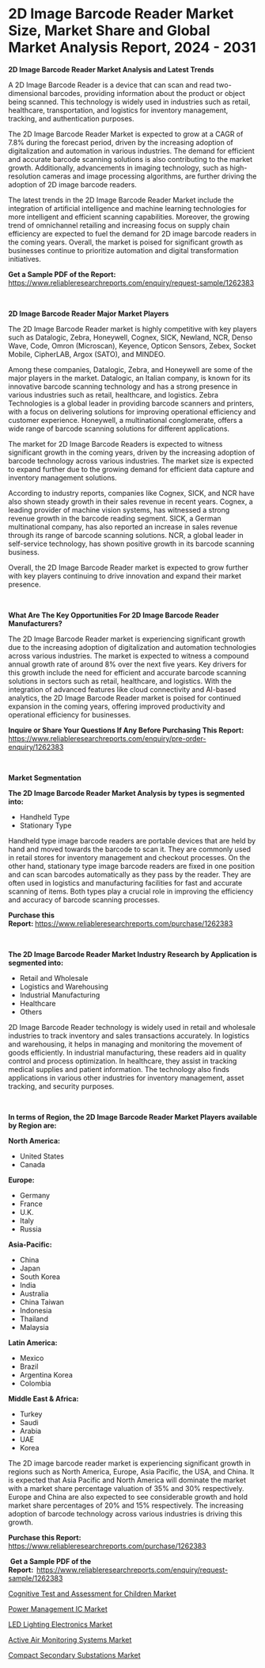 <p><h1>2D Image Barcode Reader Market Size, Market Share and Global Market Analysis Report, 2024 - 2031</h1></p><p><strong>2D Image Barcode Reader Market Analysis and Latest Trends</strong></p>
<p><p>A 2D Image Barcode Reader is a device that can scan and read two-dimensional barcodes, providing information about the product or object being scanned. This technology is widely used in industries such as retail, healthcare, transportation, and logistics for inventory management, tracking, and authentication purposes.</p><p>The 2D Image Barcode Reader Market is expected to grow at a CAGR of 7.8% during the forecast period, driven by the increasing adoption of digitalization and automation in various industries. The demand for efficient and accurate barcode scanning solutions is also contributing to the market growth. Additionally, advancements in imaging technology, such as high-resolution cameras and image processing algorithms, are further driving the adoption of 2D image barcode readers.</p><p>The latest trends in the 2D Image Barcode Reader Market include the integration of artificial intelligence and machine learning technologies for more intelligent and efficient scanning capabilities. Moreover, the growing trend of omnichannel retailing and increasing focus on supply chain efficiency are expected to fuel the demand for 2D image barcode readers in the coming years. Overall, the market is poised for significant growth as businesses continue to prioritize automation and digital transformation initiatives.</p></p>
<p><strong>Get a Sample PDF of the Report:&nbsp;</strong> <a href="https://www.reliableresearchreports.com/enquiry/request-sample/1262383">https://www.reliableresearchreports.com/enquiry/request-sample/1262383</a></p>
<p>&nbsp;</p>
<p><strong>2D Image Barcode Reader Major Market Players</strong></p>
<p><p>The 2D Image Barcode Reader market is highly competitive with key players such as Datalogic, Zebra, Honeywell, Cognex, SICK, Newland, NCR, Denso Wave, Code, Omron (Microscan), Keyence, Opticon Sensors, Zebex, Socket Mobile, CipherLAB, Argox (SATO), and MINDEO.</p><p>Among these companies, Datalogic, Zebra, and Honeywell are some of the major players in the market. Datalogic, an Italian company, is known for its innovative barcode scanning technology and has a strong presence in various industries such as retail, healthcare, and logistics. Zebra Technologies is a global leader in providing barcode scanners and printers, with a focus on delivering solutions for improving operational efficiency and customer experience. Honeywell, a multinational conglomerate, offers a wide range of barcode scanning solutions for different applications.</p><p>The market for 2D Image Barcode Readers is expected to witness significant growth in the coming years, driven by the increasing adoption of barcode technology across various industries. The market size is expected to expand further due to the growing demand for efficient data capture and inventory management solutions.</p><p>According to industry reports, companies like Cognex, SICK, and NCR have also shown steady growth in their sales revenue in recent years. Cognex, a leading provider of machine vision systems, has witnessed a strong revenue growth in the barcode reading segment. SICK, a German multinational company, has also reported an increase in sales revenue through its range of barcode scanning solutions. NCR, a global leader in self-service technology, has shown positive growth in its barcode scanning business.</p><p>Overall, the 2D Image Barcode Reader market is expected to grow further with key players continuing to drive innovation and expand their market presence.</p></p>
<p>&nbsp;</p>
<p><strong>What Are The Key Opportunities For 2D Image Barcode Reader Manufacturers?</strong></p>
<p><p>The 2D Image Barcode Reader market is experiencing significant growth due to the increasing adoption of digitalization and automation technologies across various industries. The market is expected to witness a compound annual growth rate of around 8% over the next five years. Key drivers for this growth include the need for efficient and accurate barcode scanning solutions in sectors such as retail, healthcare, and logistics. With the integration of advanced features like cloud connectivity and AI-based analytics, the 2D Image Barcode Reader market is poised for continued expansion in the coming years, offering improved productivity and operational efficiency for businesses.</p></p>
<p><strong>Inquire or Share Your Questions If Any Before Purchasing This Report:</strong> <a href="https://www.reliableresearchreports.com/enquiry/pre-order-enquiry/1262383">https://www.reliableresearchreports.com/enquiry/pre-order-enquiry/1262383</a></p>
<p>&nbsp;</p>
<p><strong>Market Segmentation</strong></p>
<p><strong>The 2D Image Barcode Reader Market Analysis by types is segmented into:</strong></p>
<p><ul><li>Handheld Type</li><li>Stationary Type</li></ul></p>
<p><p>Handheld type image barcode readers are portable devices that are held by hand and moved towards the barcode to scan it. They are commonly used in retail stores for inventory management and checkout processes. On the other hand, stationary type image barcode readers are fixed in one position and can scan barcodes automatically as they pass by the reader. They are often used in logistics and manufacturing facilities for fast and accurate scanning of items. Both types play a crucial role in improving the efficiency and accuracy of barcode scanning processes.</p></p>
<p><strong>Purchase this Report:&nbsp;</strong><a href="https://www.reliableresearchreports.com/purchase/1262383">https://www.reliableresearchreports.com/purchase/1262383</a></p>
<p>&nbsp;</p>
<p><strong>The 2D Image Barcode Reader Market Industry Research by Application is segmented into:</strong></p>
<p><ul><li>Retail and Wholesale</li><li>Logistics and Warehousing</li><li>Industrial Manufacturing</li><li>Healthcare</li><li>Others</li></ul></p>
<p><p>2D Image Barcode Reader technology is widely used in retail and wholesale industries to track inventory and sales transactions accurately. In logistics and warehousing, it helps in managing and monitoring the movement of goods efficiently. In industrial manufacturing, these readers aid in quality control and process optimization. In healthcare, they assist in tracking medical supplies and patient information. The technology also finds applications in various other industries for inventory management, asset tracking, and security purposes.</p></p>
<p>&nbsp;</p>
<p><strong>In terms of Region, the 2D Image Barcode Reader Market Players available by Region are:</strong></p>
<p>
    <p> <strong> North America: </strong>
        <ul>
            <li>United States</li>
            <li>Canada</li>
        </ul>
        </p> 
    <p> <strong> Europe: </strong>
        <ul>
            <li>Germany</li>
            <li>France</li>
            <li>U.K.</li>
            <li>Italy</li>
            <li>Russia</li>
        </ul>
        </p> 
    <p> <strong> Asia-Pacific: </strong>
        <ul>
            <li>China</li>
            <li>Japan</li>
            <li>South Korea</li>
            <li>India</li>
            <li>Australia</li>
            <li>China Taiwan</li>
            <li>Indonesia</li>
            <li>Thailand</li>
            <li>Malaysia</li>
        </ul>
        </p> 
    <p> <strong> Latin America: </strong>
        <ul>
            <li>Mexico</li>
            <li>Brazil</li>
            <li>Argentina Korea</li>
            <li>Colombia</li>
        </ul>
        </p> 
    <p> <strong> Middle East & Africa: </strong>
        <ul>
            <li>Turkey</li>
            <li>Saudi</li>
            <li>Arabia</li>
            <li>UAE</li>
            <li>Korea</li>
        </ul>
    </p>
    </p>
<p><p>The 2D image barcode reader market is experiencing significant growth in regions such as North America, Europe, Asia Pacific, the USA, and China. It is expected that Asia Pacific and North America will dominate the market with a market share percentage valuation of 35% and 30% respectively. Europe and China are also expected to see considerable growth and hold market share percentages of 20% and 15% respectively. The increasing adoption of barcode technology across various industries is driving this growth.</p></p>
<p><strong>Purchase this Report: </strong><a href="https://www.reliableresearchreports.com/purchase/1262383">https://www.reliableresearchreports.com/purchase/1262383</a></p>
<p>&nbsp;<strong>Get a Sample PDF of the Report:&nbsp;&nbsp;</strong><a href="https://www.reliableresearchreports.com/enquiry/request-sample/1262383">https://www.reliableresearchreports.com/enquiry/request-sample/1262383</a></p>
<p><strong></strong></p>
<p><p><a href="https://github.com/Paul14Anderson63/Market-Research-Report-List-2/blob/main/cognitive-test-and-assessment-for-children-market.md">Cognitive Test and Assessment for Children Market</a></p><p><a href="https://issuu.com/reportprime-2/docs/power-management-ic-market-size-2030.pptx">Power Management IC Market</a></p><p><a href="https://issuu.com/reportprime-2/docs/led-lighting-electronics-market-size-2030.pptx">LED Lighting Electronics Market</a></p><p><a href="https://github.com/mabutironaldo/Market-Research-Report-List-3/blob/main/active-air-monitoring-systems-market.md">Active Air Monitoring Systems Market</a></p><p><a href="https://medium.com/@cletaturner879789/decoding-compact-secondary-substations-market-metrics-market-share-trends-and-growth-patterns-3d510ca8d6a0">Compact Secondary Substations Market</a></p></p>